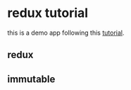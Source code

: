 # redux tutorial
this is a demo app following this [tutorial](http://teropa.info/blog/2015/09/10/full-stack-redux-tutorial.html).

## redux

## immutable
